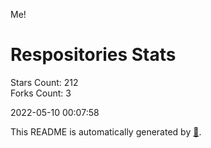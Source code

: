 Me!

# Respositories Stats
Stars Count: 212  
Forks Count: 3

2022-05-10 00:07:58  

This README is automatically generated by [🐰](https://github.com/rnitta/rnitta).
